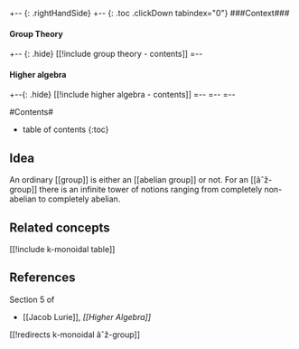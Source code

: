 
+-- {: .rightHandSide}
+-- {: .toc .clickDown tabindex="0"}
###Context###
#### Group Theory
+-- {: .hide}
[[!include group theory - contents]]
=--
#### Higher algebra
+--{: .hide}
[[!include higher algebra - contents]]
=--
=--
=--


#Contents#
* table of contents
{:toc}

## Idea

An ordinary [[group]] is either an [[abelian group]] or not. For an [[âˆž-group]] there is an infinite tower of notions ranging from completely non-abelian to completely abelian.

## Related concepts

[[!include k-monoidal table]]


## References

Section 5 of 

* [[Jacob Lurie]], _[[Higher Algebra]]_


[[!redirects k-monoidal âˆž-group]]
